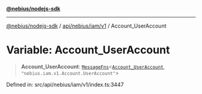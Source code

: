 [**@nebius/nodejs-sdk**](../../../../../README.md)

***

[@nebius/nodejs-sdk](../../../../../README.md) / [api/nebius/iam/v1](../README.md) / Account\_UserAccount

# Variable: Account\_UserAccount

> **Account\_UserAccount**: [`MessageFns`](../../../../../runtime/protos/core/interfaces/MessageFns.md)\<[`Account_UserAccount`](../interfaces/Account_UserAccount.md), `"nebius.iam.v1.Account.UserAccount"`\>

Defined in: src/api/nebius/iam/v1/index.ts:3447
